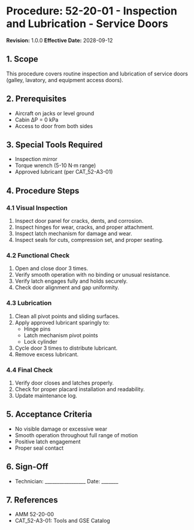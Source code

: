 # Procedure: 52-20-01 - Inspection and Lubrication - Service Doors
**Revision:** 1.0.0
**Effective Date:** 2028-09-12

## 1. Scope
This procedure covers routine inspection and lubrication of service doors (galley, lavatory, and equipment access doors).

## 2. Prerequisites
- Aircraft on jacks or level ground
- Cabin ΔP = 0 kPa
- Access to door from both sides

## 3. Special Tools Required
- Inspection mirror
- Torque wrench (5-10 N·m range)
- Approved lubricant (per CAT_52-A3-01)

## 4. Procedure Steps

### 4.1 Visual Inspection
1. Inspect door panel for cracks, dents, and corrosion.
2. Inspect hinges for wear, cracks, and proper attachment.
3. Inspect latch mechanism for damage and wear.
4. Inspect seals for cuts, compression set, and proper seating.

### 4.2 Functional Check
1. Open and close door 3 times.
2. Verify smooth operation with no binding or unusual resistance.
3. Verify latch engages fully and holds securely.
4. Check door alignment and gap uniformity.

### 4.3 Lubrication
1. Clean all pivot points and sliding surfaces.
2. Apply approved lubricant sparingly to:
   - Hinge pins
   - Latch mechanism pivot points
   - Lock cylinder
3. Cycle door 3 times to distribute lubricant.
4. Remove excess lubricant.

### 4.4 Final Check
1. Verify door closes and latches properly.
2. Check for proper placard installation and readability.
3. Update maintenance log.

## 5. Acceptance Criteria
- No visible damage or excessive wear
- Smooth operation throughout full range of motion
- Positive latch engagement
- Proper seal contact

## 6. Sign-Off
- Technician: _________________ Date: _______

## 7. References
- AMM 52-20-00
- CAT_52-A3-01: Tools and GSE Catalog
